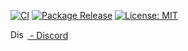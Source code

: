[![CI](https://github.com/jordan4ibanez/Crafter-Java/actions/workflows/gradle-ci.yml/badge.svg)](https://github.com/jordan4ibanez/Crafter-Java/actions/workflows/gradle-ci.yml)
[![Package Release](https://github.com/jordan4ibanez/Crafter-Java/actions/workflows/gradle-publish.yml/badge.svg)](https://github.com/jordan4ibanez/Crafter-Java/actions/workflows/gradle-publish.yml)
[![License: MIT](https://img.shields.io/badge/License-MIT-yellow.svg)](https://opensource.org/licenses/MIT)


<a href = https://discord.gg/dRPyvubfyg> <img src="https://assets-global.website-files.com/6257adef93867e50d84d30e2/636e0a69f118df70ad7828d4_icon_clyde_blurple_RGB.svg" width="27" height="15" alt="Discord Logo"> 
<font>- Discord</font>
</a>
